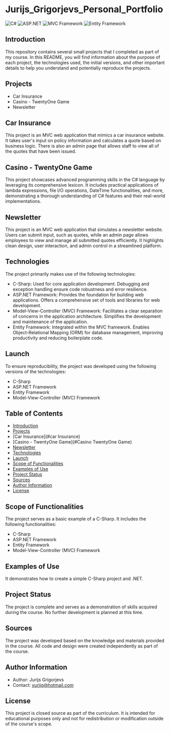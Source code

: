 # Jurijs_Grigorjevs_Personal_Portfolio

![C#](https://img.shields.io/badge/C%23-239120?style=for-the-badge&logo=csharp&logoColor=white)
![ASP.NET](https://img.shields.io/badge/ASP.NET-512BD4?style=for-the-badge&logo=dotnet&logoColor=white)
![MVC Framework](https://img.shields.io/badge/MVC_Framework-512BD4?style=for-the-badge&logo=dotnet&logoColor=white)
![Entity Framework](https://img.shields.io/badge/Entity_Framework-512BD4?style=for-the-badge&logo=dotnet&logoColor=white)



## **Introduction**
This repository contains several small projects that I completed as part of my course. In this README, you will find information about the purpose of each project, the technologies used, the initial versions, and other important details to help you understand and potentially reproduce the projects.

## **Projects**
- Car Insurance
- Casino - TwentyOne Game
- Newsletter

## **Car Insurance**
This project is an MVC web application that mimics a car insurance website. It takes user's input on policy information and calculates a quote based on business logic. There is also an admin page that allows staff to view all of the quotes that have been issued.

## **Casino - TwentyOne Game**
This project showcases advanced programming skills in the C# language by leveraging its comprehensive lexicon. It includes practical applications of lambda expressions, file I/O operations, DateTime functionalities, and more, demonstrating a thorough understanding of C# features and their real-world implementations.

## **Newsletter**
This project is an MVC web application that simulates a newsletter website. Users can submit input, such as quotes, while an admin page allows employees to view and manage all submitted quotes efficiently. It highlights clean design, user interaction, and admin control in a streamlined platform.

## **Technologies**
The project primarily makes use of the following technologies:

- C-Sharp:
Used for core application development.
Debugging and exception handling ensure code robustness and error resilience.
- ASP.NET Framework:
Provides the foundation for building web applications.
Offers a comprehensive set of tools and libraries for web development.
- Model-View-Controller (MVC) Framework:
Facilitates a clear separation of concerns in the application architecture.
Simplifies the development and maintenance of the application.
- Entity Framework:
Integrated within the MVC framework.
Enables Object-Relational Mapping (ORM) for database management, improving productivity and reducing boilerplate code.

## **Launch**
To ensure reproducibility, the project was developed using the following versions of the technologies:

- C-Sharp
- ASP.NET Framework
- Entity Framework
- Model-View-Controller (MVC) Framework

## **Table of Contents**
- [Introduction](#introduction)
- [Projects](#projects)
- [Car Insurance](#car Insurance)
- [Casino - TwentyOne Game](#Casino TwentyOne Game)
- [Newsletter](#Newsletter)
- [Technologies](#technologies)
- [Launch](#launch)
- [Scope of Functionalities](#scope-of-functionalities)
- [Examples of Use](#examples-of-use)
- [Project Status](#project-status)
- [Sources](#sources)
- [Author Information](#author-information)
- [License](#license)

## **Scope of Functionalities**
The project serves as a basic example of a C-Sharp. It includes the following functionalities:
- C-Sharp
- ASP.NET Framework
- Entity Framework
- Model-View-Controller (MVC) Framework

## **Examples of Use**
It demonstrates how to create a simple C-Sharp project and .NET.

## **Project Status**
The project is complete and serves as a demonstration of skills acquired during the course. No further development is planned at this time.

## **Sources**
The project was developed based on the knowledge and materials provided in the course. All code and design were created independently as part of the course.

## **Author Information**
- Author: Jurijs Grigorjevs
- Contact: yurijg@hotmail.com

## License
This project is closed source as part of the curriculum. It is intended for educational purposes only and not for redistribution or modification outside of the course's scope.
